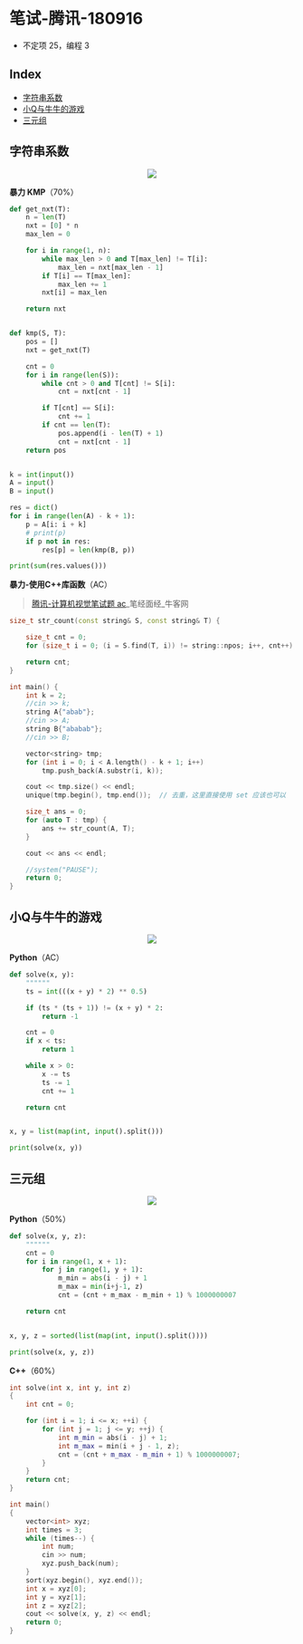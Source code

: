 笔试-腾讯-180916
===
- 不定项 25，编程 3


Index
---
<!-- TOC -->

- [字符串系数](#字符串系数)
- [小Q与牛牛的游戏](#小q与牛牛的游戏)
- [三元组](#三元组)

<!-- /TOC -->


## 字符串系数

<div align="center"><img src="../_assets/TIM截图20180916153221.png" height="" /></div>


**暴力 KMP**（70%）
```python
def get_nxt(T):
    n = len(T)
    nxt = [0] * n
    max_len = 0

    for i in range(1, n):
        while max_len > 0 and T[max_len] != T[i]:
            max_len = nxt[max_len - 1]
        if T[i] == T[max_len]:
            max_len += 1
        nxt[i] = max_len

    return nxt


def kmp(S, T):
    pos = []
    nxt = get_nxt(T)

    cnt = 0
    for i in range(len(S)):
        while cnt > 0 and T[cnt] != S[i]:
            cnt = nxt[cnt - 1]

        if T[cnt] == S[i]:
            cnt += 1
        if cnt == len(T):
            pos.append(i - len(T) + 1)
            cnt = nxt[cnt - 1]
    return pos


k = int(input())
A = input()
B = input()

res = dict()
for i in range(len(A) - k + 1):
    p = A[i: i + k]
    # print(p)
    if p not in res:
        res[p] = len(kmp(B, p))

print(sum(res.values()))
```

**暴力-使用C++库函数**（AC）
> [腾讯-计算机视觉笔试题 ac](https://www.nowcoder.com/discuss/110869)_笔经面经_牛客网 
```C++
size_t str_count(const string& S, const string& T) {

    size_t cnt = 0;
    for (size_t i = 0; (i = S.find(T, i)) != string::npos; i++, cnt++);

    return cnt;
}

int main() {
    int k = 2;
    //cin >> k;
    string A{"abab"};
    //cin >> A;
    string B{"ababab"};
    //cin >> B;

    vector<string> tmp;
    for (int i = 0; i < A.length() - k + 1; i++)
        tmp.push_back(A.substr(i, k));

    cout << tmp.size() << endl;
    unique(tmp.begin(), tmp.end());  // 去重，这里直接使用 set 应该也可以

    size_t ans = 0;
    for (auto T : tmp) {
        ans += str_count(A, T);
    }

    cout << ans << endl;

    //system("PAUSE");
    return 0;
}
```

## 小Q与牛牛的游戏

<div align="center"><img src="../_assets/TIM截图20180916153203.png" height="" /></div>

**Python**（AC）
```python
def solve(x, y):
    """"""
    ts = int(((x + y) * 2) ** 0.5)

    if (ts * (ts + 1)) != (x + y) * 2:
        return -1

    cnt = 0
    if x < ts:
        return 1

    while x > 0:
        x -= ts
        ts -= 1
        cnt += 1

    return cnt


x, y = list(map(int, input().split()))

print(solve(x, y))
```


## 三元组

<div align="center"><img src="../_assets/TIM截图20180916153234.png" height="" /></div>

**Python**（50%）
```python
def solve(x, y, z):
    """"""
    cnt = 0
    for i in range(1, x + 1):
        for j in range(1, y + 1):
            m_min = abs(i - j) + 1
            m_max = min(i+j-1, z)
            cnt = (cnt + m_max - m_min + 1) % 1000000007

    return cnt


x, y, z = sorted(list(map(int, input().split())))

print(solve(x, y, z))
```

**C++**（60%）
```C++
int solve(int x, int y, int z)
{
    int cnt = 0;

    for (int i = 1; i <= x; ++i) {
        for (int j = 1; j <= y; ++j) {
            int m_min = abs(i - j) + 1;
            int m_max = min(i + j - 1, z);
            cnt = (cnt + m_max - m_min + 1) % 1000000007;
        }
    }
    return cnt;
}

int main()
{
    vector<int> xyz;
    int times = 3;
    while (times--) {
        int num;
        cin >> num;
        xyz.push_back(num);
    }
    sort(xyz.begin(), xyz.end());
    int x = xyz[0];
    int y = xyz[1];
    int z = xyz[2];
    cout << solve(x, y, z) << endl;
    return 0;
}
```